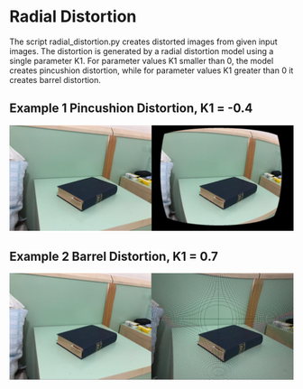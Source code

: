 # Radial Distortion

The script radial_distortion.py creates distorted images from given input images.
The distortion is generated by a radial distortion model using a single parameter K1.
For parameter values K1 smaller than 0, the model creates pincushion distortion,
while for parameter values K1 greater than 0 it creates barrel distortion.

## Example 1 Pincushion Distortion, K1 = -0.4

![image_pincushion_distortion](../images/radial_distortion_pincushion_README.PNG)

## Example 2 Barrel Distortion, K1 = 0.7

![image_barrel_distortion](../images/radial_distortion_barrel_README.PNG)
